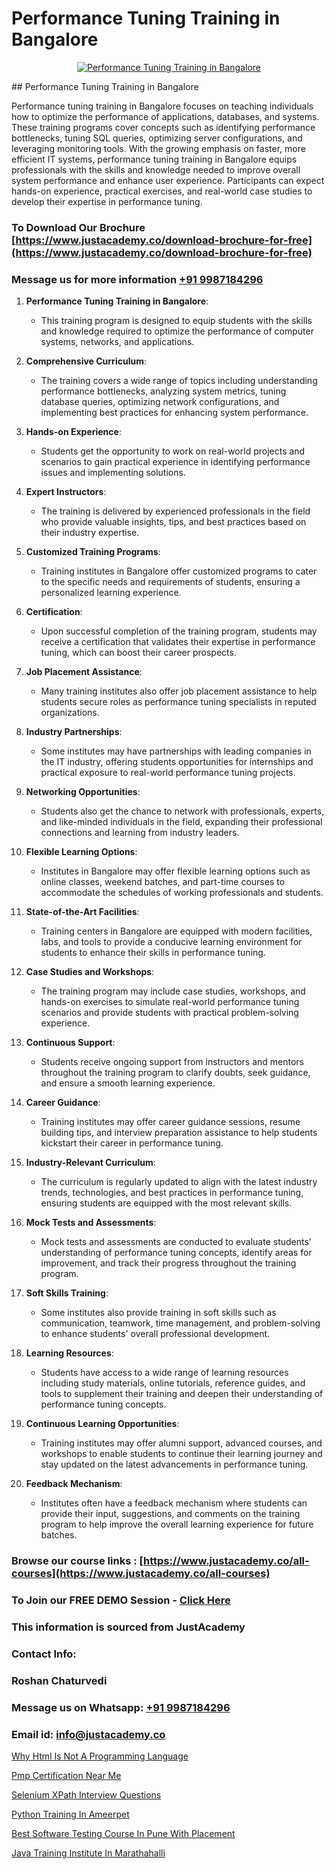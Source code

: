 # Performance Tuning Training in Bangalore

<p align="center">
  <a href="https://justacademy.co/course-detail/performance-training">
    <img src="https://justacademy.co/storage2/course_image/1676637842_course_image.webp" alt="Performance Tuning Training in Bangalore">
  </a>
</p>
## Performance Tuning Training in Bangalore

Performance tuning training in Bangalore focuses on teaching individuals how to optimize the performance of applications, databases, and systems. These training programs cover concepts such as identifying performance bottlenecks, tuning SQL queries, optimizing server configurations, and leveraging monitoring tools. With the growing emphasis on faster, more efficient IT systems, performance tuning training in Bangalore equips professionals with the skills and knowledge needed to improve overall system performance and enhance user experience. Participants can expect hands-on experience, practical exercises, and real-world case studies to develop their expertise in performance tuning.
### To Download Our Brochure [https://www.justacademy.co/download-brochure-for-free](https://www.justacademy.co/download-brochure-for-free)
### Message us for more information [+91 9987184296](https://api.whatsapp.com/send?phone=919987184296)
1) **Performance Tuning Training in Bangalore**: 
    - This training program is designed to equip students with the skills and knowledge required to optimize the performance of computer systems, networks, and applications. 

2) **Comprehensive Curriculum**: 
    - The training covers a wide range of topics including understanding performance bottlenecks, analyzing system metrics, tuning database queries, optimizing network configurations, and implementing best practices for enhancing system performance.

3) **Hands-on Experience**: 
    - Students get the opportunity to work on real-world projects and scenarios to gain practical experience in identifying performance issues and implementing solutions.

4) **Expert Instructors**: 
    - The training is delivered by experienced professionals in the field who provide valuable insights, tips, and best practices based on their industry expertise.

5) **Customized Training Programs**: 
    - Training institutes in Bangalore offer customized programs to cater to the specific needs and requirements of students, ensuring a personalized learning experience.

6) **Certification**: 
    - Upon successful completion of the training program, students may receive a certification that validates their expertise in performance tuning, which can boost their career prospects.

7) **Job Placement Assistance**: 
    - Many training institutes also offer job placement assistance to help students secure roles as performance tuning specialists in reputed organizations.

8) **Industry Partnerships**: 
    - Some institutes may have partnerships with leading companies in the IT industry, offering students opportunities for internships and practical exposure to real-world performance tuning projects.

9) **Networking Opportunities**: 
    - Students also get the chance to network with professionals, experts, and like-minded individuals in the field, expanding their professional connections and learning from industry leaders.

10) **Flexible Learning Options**: 
    - Institutes in Bangalore may offer flexible learning options such as online classes, weekend batches, and part-time courses to accommodate the schedules of working professionals and students.

11) **State-of-the-Art Facilities**: 
    - Training centers in Bangalore are equipped with modern facilities, labs, and tools to provide a conducive learning environment for students to enhance their skills in performance tuning.

12) **Case Studies and Workshops**: 
    - The training program may include case studies, workshops, and hands-on exercises to simulate real-world performance tuning scenarios and provide students with practical problem-solving experience.

13) **Continuous Support**: 
    - Students receive ongoing support from instructors and mentors throughout the training program to clarify doubts, seek guidance, and ensure a smooth learning experience.

14) **Career Guidance**: 
    - Training institutes may offer career guidance sessions, resume building tips, and interview preparation assistance to help students kickstart their career in performance tuning.

15) **Industry-Relevant Curriculum**: 
    - The curriculum is regularly updated to align with the latest industry trends, technologies, and best practices in performance tuning, ensuring students are equipped with the most relevant skills.

16) **Mock Tests and Assessments**: 
    - Mock tests and assessments are conducted to evaluate students' understanding of performance tuning concepts, identify areas for improvement, and track their progress throughout the training program.

17) **Soft Skills Training**: 
    - Some institutes also provide training in soft skills such as communication, teamwork, time management, and problem-solving to enhance students' overall professional development.

18) **Learning Resources**: 
    - Students have access to a wide range of learning resources including study materials, online tutorials, reference guides, and tools to supplement their training and deepen their understanding of performance tuning concepts.

19) **Continuous Learning Opportunities**: 
    - Training institutes may offer alumni support, advanced courses, and workshops to enable students to continue their learning journey and stay updated on the latest advancements in performance tuning.

20) **Feedback Mechanism**: 
    - Institutes often have a feedback mechanism where students can provide their input, suggestions, and comments on the training program to help improve the overall learning experience for future batches.

### Browse our course links : [https://www.justacademy.co/all-courses](https://www.justacademy.co/all-courses) 
### To Join our FREE DEMO Session - [Click Here](https://www.justacademy.co/register-for-course-demo)


### This information is sourced from JustAcademy
### Contact Info:
### Roshan Chaturvedi
### Message us on Whatsapp: [+91 9987184296](https://api.whatsapp.com/send?phone=919987184296)
### Email id: [info@justacademy.co](mailto:info@justacademy.co)
                
[Why Html Is Not A Programming Language](https://www.linkedin.com/pulse/why-html-programming-language-justacademy-cupertino-hkuxe?trackingId=F%2FDW4nmCEspQcQrYW7AEEw%3D%3D&lipi=urn%3Ali%3Apage%3Ad_flagship3_company_admin%3BvVouo7eCSIKohoZ4gz352A%3D%3D)

[Pmp Certification Near Me](https://www.linkedin.com/pulse/pmp-certification-near-me-justacademy-pune-civbc?trackingId=Sae%2BBl4xpAdDqCYgaYFNRg%3D%3D&lipi=urn%3Ali%3Apage%3Ad_flagship3_company_admin%3BGzpHiwsYRr22lJjP82PYtA%3D%3D)

[Selenium XPath Interview Questions](https://medium.com/@justacademytraining/selenium-xpath-interview-questions-e2258e77744e)

[Python Training In Ameerpet](https://medium.com/@sagarawat89/python-training-in-ameerpet-4c9937e805c8)

[Best Software Testing Course In Pune With Placement](https://justacademyin.github.io/justacademy/best-software-testing-course-in-pune-with-placement)

[Java Training Institute In Marathahalli](https://justacademyin.github.io/justacademy/java-training-institute-in-marathahalli)

